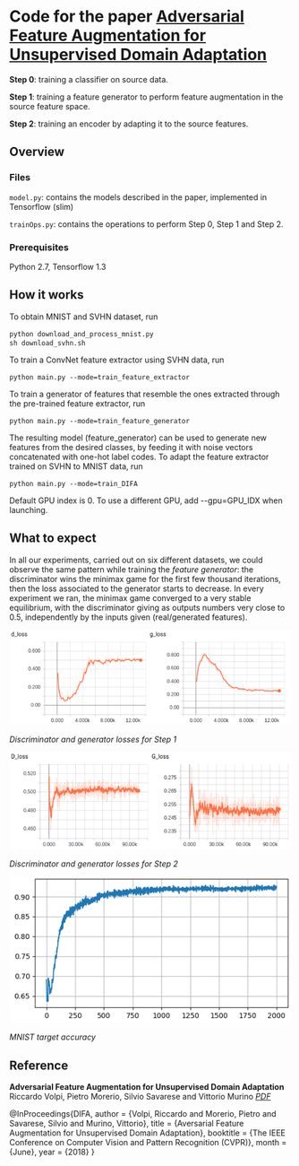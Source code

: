 # Code for the paper [Adversarial Feature Augmentation for Unsupervised Domain Adaptation](https://arxiv.org/abs/1711.08561)


**Step 0**: training a classifier on source data.

**Step 1**: training a feature generator to perform feature augmentation in the source feature space.

**Step 2**: training an encoder by adapting it to the source features.

## Overview

### Files

``model.py``: contains the models described in the paper, implemented in Tensorflow (slim)

``trainOps.py``: contains the operations to perform Step 0, Step 1 and Step 2.

### Prerequisites

Python 2.7, Tensorflow 1.3

## How it works

To obtain MNIST and SVHN dataset, run

```
python download_and_process_mnist.py
sh download_svhn.sh
```

To train a ConvNet feature extractor using SVHN data, run

```
python main.py --mode=train_feature_extractor
```

To train a generator of features that resemble the ones extracted through the pre-trained feature extractor, run

```
python main.py --mode=train_feature_generator
```
The resulting model (feature_generator) can be used to generate new features from the desired classes, by feeding it with noise vectors concatenated with one-hot label codes. To adapt the feature extractor trained on SVHN to MNIST data, run

```
python main.py --mode=train_DIFA
```
Default GPU index is 0. To use a different GPU, add --gpu=GPU_IDX when launching. 

## What to expect

In all our experiments, carried out on six different datasets, we could observe the same pattern while training the *feature generator*: the discriminator wins the minimax game for the first few thousand iterations, then the loss associated to the generator starts to decrease. In every experiment we ran, the minimax game converged to a very stable equilibrium, with the discriminator giving as outputs numbers very close to 0.5, independently by the inputs given (real/generated features).

![plot](./pics/plot.png) 

*Discriminator and generator losses for Step 1*

![plot2](./pics/plot2.png) 

*Discriminator and generator losses for Step 2*

![acc](./pics/accuracy.png) 

*MNIST target accuracy*


## Reference

**Adversarial Feature Augmentation for Unsupervised Domain Adaptation**  
Riccardo Volpi, Pietro Morerio, Silvio Savarese and Vittorio Murino *[PDF](https://arxiv.org/abs/1711.08561)* 

@InProceedings{DIFA,
    author = {Volpi, Riccardo and Morerio, Pietro and Savarese, Silvio and Murino, Vittorio},
    title = {Aversarial Feature Augmentation for Unsupervised Domain Adaptation},
    booktitle = {The IEEE Conference on Computer Vision and Pattern Recognition (CVPR)},
    month = {June},
    year = {2018}
    }
